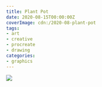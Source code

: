 ```yaml
---
title: Plant Pot
date: 2020-08-15T00:00:00Z
coverImage: cdn:/2020-08-plant-pot
tags:
- art
- creative
- procreate
- drawing
categories:
- graphics
---
```


![](cdn:/2020-08-plant-pot?class=fw)
